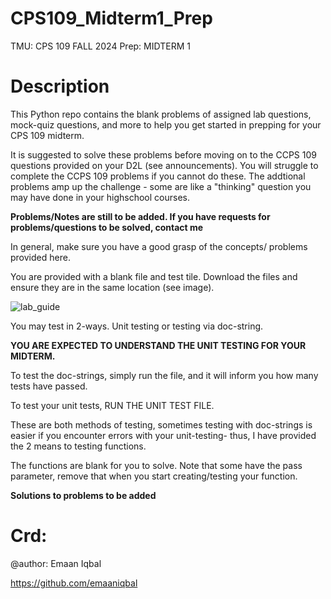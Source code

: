 # CPS109_Midterm1_Prep
TMU: CPS 109 FALL 2024 Prep: MIDTERM 1

Description
===============================



This Python repo contains the blank problems of assigned lab questions, mock-quiz questions, and more to help you get started in prepping for your CPS 109 midterm. 



It is suggested to solve these problems before moving on to the CCPS 109 questions provided on your D2L (see announcements). You will struggle to complete the CCPS 109 problems if you cannot do these. The addtional problems amp up the challenge - some are like a "thinking" question you may have done in your highschool courses. 



**Problems/Notes are still to be added. If you have requests for problems/questions to be solved, contact me** 



In general, make sure you have a good grasp of the concepts/ problems provided here.



You are provided with a blank file and test tile.
Download the files and ensure they are in the same location (see image).


![lab_guide](https://github.com/user-attachments/assets/45aca885-f59c-42ed-8b03-47861cb95908)


You may test in 2-ways. Unit testing or testing via doc-string.

**YOU ARE EXPECTED TO UNDERSTAND THE UNIT TESTING FOR YOUR MIDTERM.**

To test the doc-strings, simply run the file, and it will inform you how many tests have passed. 


To test your unit tests, RUN THE UNIT TEST FILE. 


These are both methods of testing, sometimes testing with doc-strings is easier if you encounter errors with your unit-testing- thus, I have provided the 2 means to testing functions. 



The functions are blank for you to solve. Note that some have the pass parameter, remove that when you start creating/testing your function. 


**Solutions to problems to be added**

Crd:
===============================
@author: Emaan Iqbal


https://github.com/emaaniqbal
